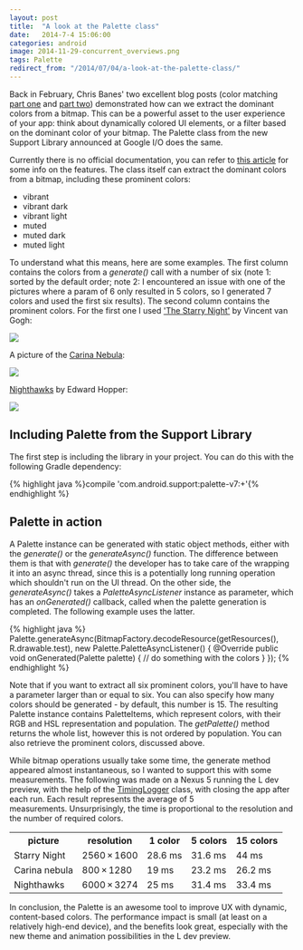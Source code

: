 ```yaml
---
layout: post
title:  "A look at the Palette class"
date:   2014-7-4 15:06:00
categories: android
image: 2014-11-29-concurrent_overviews.png
tags: Palette
redirect_from: "/2014/07/04/a-look-at-the-palette-class/"
---
```

Back in February, Chris Banes' two excellent blog posts (color matching [part one](http://chris.banes.me/2014/02/18/colour-matching/) and [part two](https://chris.banes.me/2014/03/10/colour-matching-pt-2/)) demonstrated how can we extract the dominant colors from a bitmap. This can be a powerful asset to the user experience of your app: think about dynamically colored UI elements, or a filter based on the dominant color of your bitmap. The Palette class from the new Support Library announced at Google I/O does the same. 
<!-- more -->

Currently there is no official documentation, you can refer to [this article](http://chris.banes.me/2014/07/04/palette-preview/) for some info on the features. The class itself can extract the dominant colors from a bitmap, including these prominent colors:

*   vibrant
*   vibrant dark
*   vibrant light
*   muted
*   muted dark
*   muted light

To understand what this means, here are some examples. The first column contains the colors from a _generate()_ call with a number of six (note 1: sorted by the default order; note 2: I encountered an issue with one of the pictures where a param of 6 only resulted in 5 colors, so I generated 7 colors and used the first six results). The second column contains the prominent colors. For the first one I used ['The Starry Night'](http://www.wikiart.org/en/vincent-van-gogh/the-starry-night-1889) by Vincent van Gogh:  

<img src="http://andraskinder.com/img/post/palette_starry_night.jpg">

A picture of the [Carina Nebula](http://hqwide.com/wallpapers/l/1280x800/45/outer_space_nebulae_digital_art_artwork_carina_nebula_1280x800_44297.jpg):  

<img src="http://andraskinder.com/img/post/palette_carina.jpg">

[Nighthawks](http://upload.wikimedia.org/wikipedia/commons/a/a8/Nighthawks_by_Edward_Hopper_1942.jpg) by Edward Hopper:  
	
<img src="http://andraskinder.com/img/post/palette_nighthawks_at_the_diner.jpg">

## Including Palette from the Support Library

The first step is including the library in your project. You can do this with the following Gradle dependency:

{% highlight java %}compile 'com.android.support:palette-v7:+'{% endhighlight %}

## Palette in action

A Palette instance can be generated with static object methods, either with the _generate()_ or the _generateAsync()_ function. The difference between them is that with _generate()_ the developer has to take care of the wrapping it into an async thread, since this is a potentially long running operation which shouldn't run on the UI thread. On the other side, the _generateAsync()_ takes a _PaletteAsyncListener_ instance as parameter, which has an _onGenerated()_ callback, called when the palette generation is completed. The following example uses the latter.

{% highlight java %}
Palette.generateAsync(BitmapFactory.decodeResource(getResources(), R.drawable.test),
  new Palette.PaletteAsyncListener() {
    @Override public void onGenerated(Palette palette) {
      // do something with the colors
    }
});
{% endhighlight %}

Note that if you want to extract all six prominent colors, you'll have to have a parameter larger than or equal to six. You can also specify how many colors should be generated - by default, this number is 15. The resulting Palette instance contains PaletteItems, which represent colors, with their RGB and HSL representation and population. The _getPalette()_ method returns the whole list, however this is not ordered by population. You can also retrieve the prominent colors, discussed above. 

While bitmap operations usually take some time, the generate method appeared almost instantaneous, so I wanted to support this with some measurements. The following was made on a Nexus 5 running the L dev preview, with the help of the [TimingLogger](http://developer.android.com/reference/android/util/TimingLogger.html) class, with closing the app after each run. Each result represents the average of 5 measurements. Unsurprisingly, the time is proportional to the resolution and the number of required colors.

<p align="center"> 
<table>
<tbody>
<tr>
<th>picture</th>
<th>resolution</th>
<th>1 color</th>
<th>5 colors</th>
<th>15 colors</th>
</tr>
<tr>
<td>Starry Night</td>
<td>2560 × 1600</td>
<td>28.6 ms</td>
<td>31.6 ms</td>
<td>44 ms</td>
</tr>
<tr>
<td>Carina nebula</td>
<td>800 × 1280</td>
<td>19 ms</td>
<td>23.2 ms</td>
<td>26.2 ms</td>
</tr>
<tr>
<td>Nighthawks</td>
<td>6000 × 3274</td>
<td>25 ms</td>
<td>31.4 ms</td>
<td>33.4 ms</td>
</tr>
</tbody>
</table></p>
In conclusion, the Palette is an awesome tool to improve UX with dynamic, content-based colors. The performance impact is small (at least on a relatively high-end device), and the benefits look great, especially with the new theme and animation possibilities in the L dev preview.